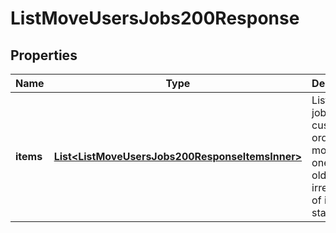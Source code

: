 

# ListMoveUsersJobs200Response


## Properties

| Name | Type | Description | Notes |
|------------ | ------------- | ------------- | -------------|
|**items** | [**List&lt;ListMoveUsersJobs200ResponseItemsInner&gt;**](ListMoveUsersJobs200ResponseItemsInner.md) | Lists all jobs for the customer in order of most recent one to oldest one irrespective of its status. |  |



